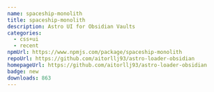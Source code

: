 ```yaml
---
name: spaceship-monolith
title: spaceship-monolith
description: Astro UI for Obsidian Vaults
categories:
  - css+ui
  - recent
npmUrl: https://www.npmjs.com/package/spaceship-monolith
repoUrl: https://github.com/aitorllj93/astro-loader-obsidian
homepageUrl: https://github.com/aitorllj93/astro-loader-obsidian
badge: new
downloads: 863
---
```

